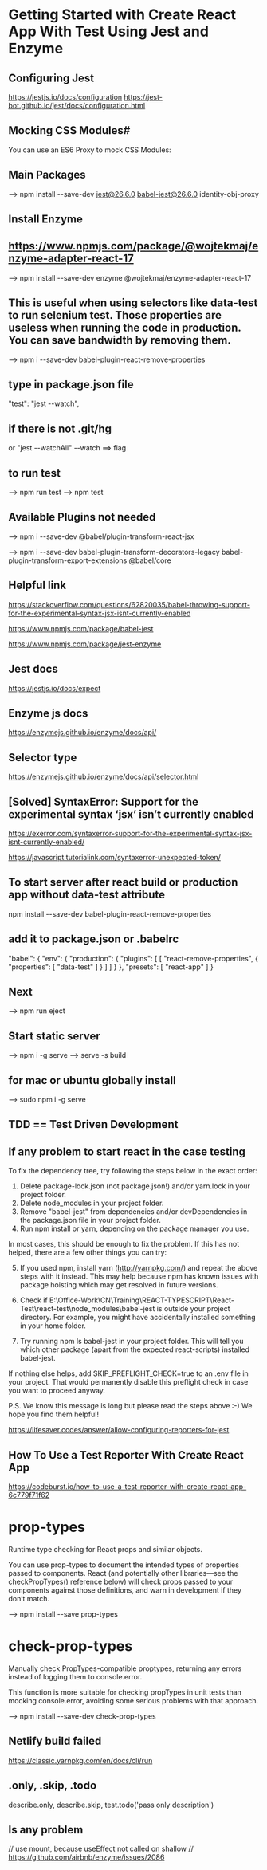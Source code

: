 # Getting Started with Create React App With Test Using Jest and Enzyme

## Configuring Jest

https://jestjs.io/docs/configuration
https://jest-bot.github.io/jest/docs/configuration.html

## Mocking CSS Modules#

You can use an ES6 Proxy to mock CSS Modules:

## Main Packages

--> npm install --save-dev jest@26.6.0 babel-jest@26.6.0 identity-obj-proxy

## Install Enzyme

## https://www.npmjs.com/package/@wojtekmaj/enzyme-adapter-react-17

--> npm install --save-dev enzyme @wojtekmaj/enzyme-adapter-react-17

## This is useful when using selectors like data-test to run selenium test. Those properties are useless when running the code in production. You can save bandwidth by removing them.

--> npm i --save-dev babel-plugin-react-remove-properties

## type in package.json file

"test": "jest --watch",

## if there is not .git/hg

or "jest --watchAll"
--watch ==> flag

## to run test

--> npm run test
--> npm test

## Available Plugins not needed

--> npm i --save-dev @babel/plugin-transform-react-jsx

--> npm i --save-dev babel-plugin-transform-decorators-legacy babel-plugin-transform-export-extensions @babel/core

## Helpful link

https://stackoverflow.com/questions/62820035/babel-throwing-support-for-the-experimental-syntax-jsx-isnt-currently-enabled

https://www.npmjs.com/package/babel-jest

https://www.npmjs.com/package/jest-enzyme

## Jest docs

https://jestjs.io/docs/expect

## Enzyme js docs

https://enzymejs.github.io/enzyme/docs/api/

## Selector type

https://enzymejs.github.io/enzyme/docs/api/selector.html

## [Solved] SyntaxError: Support for the experimental syntax ‘jsx’ isn’t currently enabled

https://exerror.com/syntaxerror-support-for-the-experimental-syntax-jsx-isnt-currently-enabled/

https://javascript.tutorialink.com/syntaxerror-unexpected-token/

## To start server after react build or production app without data-test attribute

npm install --save-dev babel-plugin-react-remove-properties

## add it to package.json or .babelrc

"babel": {
"env": {
"production": {
"plugins": [
[
"react-remove-properties",
{
"properties": [
"data-test"
]
}
]
]
}
},
"presets": [
"react-app"
]
}

## Next

--> npm run eject

## Start static server

--> npm i -g serve
--> serve -s build

## for mac or ubuntu globally install

--> sudo npm i -g serve

## TDD == Test Driven Development

## If any problem to start react in the case testing

To fix the dependency tree, try following the steps below in the exact order:

1. Delete package-lock.json (not package.json!) and/or yarn.lock
   in your project folder.
2. Delete node_modules in your project folder.
3. Remove "babel-jest" from dependencies and/or devDependencies in the package.json file in your project folder.
4. Run npm install or yarn, depending on the package manager you
   use.

In most cases, this should be enough to fix the problem.
If this has not helped, there are a few other things you can try:

5. If you used npm, install yarn (http://yarnpkg.com/) and repeat the above steps with it instead.
   This may help because npm has known issues with package hoisting which may get resolved in future versions.

6. Check if E:\Office-Work\CN\Training\REACT-TYPESCRIPT\React-Test\react-test\node_modules\babel-jest is outside your project directory.
   For example, you might have accidentally installed something in your home folder.

7. Try running npm ls babel-jest in your project folder.
   This will tell you which other package (apart from the expected react-scripts) installed babel-jest.

If nothing else helps, add SKIP_PREFLIGHT_CHECK=true to an .env file in your project.
That would permanently disable this preflight check in case you want to proceed anyway.

P.S. We know this message is long but please read the steps above :-) We hope you find them helpful!

https://lifesaver.codes/answer/allow-configuring-reporters-for-jest

## How To Use a Test Reporter With Create React App

https://codeburst.io/how-to-use-a-test-reporter-with-create-react-app-6c779f71f62

# prop-types

Runtime type checking for React props and similar objects.

You can use prop-types to document the intended types of properties passed to components. React (and potentially other libraries—see the checkPropTypes() reference below) will check props passed to your components against those definitions, and warn in development if they don’t match.

--> npm install --save prop-types

# check-prop-types

Manually check PropTypes-compatible proptypes, returning any errors instead of logging them to console.error.

This function is more suitable for checking propTypes in unit tests than mocking console.error, avoiding some serious problems with that approach.

--> npm install --save-dev check-prop-types

## Netlify build failed

https://classic.yarnpkg.com/en/docs/cli/run

## .only, .skip, .todo

describe.only, describe.skip, test.todo('pass only description')

## Is any problem

// use mount, because useEffect not called on shallow
// https://github.com/airbnb/enzyme/issues/2086
